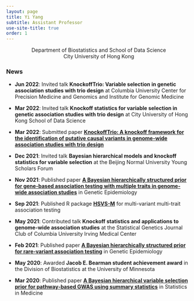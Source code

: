 ```yaml
---
layout: page
title: Yi Yang
subtitle: Assistant Professor
use-site-title: true
order: 1
---
```

<p align="center">
Department of Biostatistics and School of Data Science<br />
City University of Hong Kong
</p>

### News

- **Jun 2022**: Invited talk **KnockoffTrio: Variable selection in genetic association studies with trio design** at Columbia University Center for Precision Medicine and Genomics and Institute for Genomic Medicine

- **Mar 2022**: Invited talk **Knockoff statistics for variable selection in genetic association studies with trio design** at City University of Hong Kong School of Data Science

- **Mar 2022**: Submitted paper [**KnockoffTrio: A knockoff framework for the identification of putative causal variants in genome-wide association studies with trio design**](http://www.columbia.edu/~ii2135/ms_knockofftrio.pdf)

- **Dec 2021**: Invited talk **Bayesian hierarchical models and knockoff statistics for variable selection** at the Beijing Normal University Young Scholars Forum

- **Nov 2021**: Published paper [**A Bayesian hierarchically structured prior for gene-based association testing with multiple traits in genome-wide association studies**](https://doi.org/10.1002/gepi.22437) in Genetic Epidemiology

- **Sep 2021**: Published R package [**HSVS-M**](https://github.com/yiyangphd/HSVSM) for multi-variant multi-trait association testing

- **May 2021**: Contributed talk **Knockoff statistics and applications to genome-wide association studies** at the Statistical Genetics Journal Club of Columbia University Irving Medical Center

- **Feb 2021**: Published paper [**A Bayesian hierarchically structured prior for rare‐variant association testing**](https://doi.org/10.1002/gepi.22379) in Genetic Epidemiology

- **May 2020**: Awarded **Jacob E. Bearman student achievement award** in the Division of Biostatistics at the University of Minnesota

- **Mar 2020**: Published paper [**A Bayesian hierarchical variable selection prior for pathway‐based GWAS using summary statistics**](https://doi.org/10.1002/sim.8442) in Statistics in Medicine

